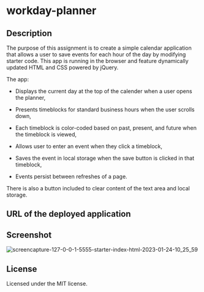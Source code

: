 # workday-planner


## Description

The purpose of this assignment is to create a simple calendar application that allows a user to save events for each hour of the day by modifying starter code. This app is running in the browser and feature dynamically updated HTML and CSS powered by jQuery.

The app:

* Displays the current day at the top of the calender when a user opens the planner,
 
* Presents timeblocks for standard business hours when the user scrolls down,
 
*  Each timeblock is color-coded based on past, present, and future when the timeblock is viewed,
 
* Allows user to enter an event when they click a timeblock,

* Saves the event in local storage when the save button is clicked in that timeblock,

* Events persist between refreshes of a page.

There is also a button included to clear content of the text area and local storage.

## URL of the deployed application

## Screenshot

![screencapture-127-0-0-1-5555-starter-index-html-2023-01-24-10_25_59](https://user-images.githubusercontent.com/117371691/214268260-a5b5f3ca-0bf2-41b2-8651-109ba0122380.png)

## License

Licensed under the MIT license.
